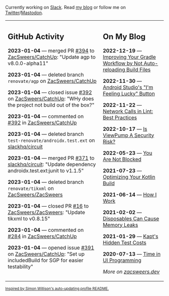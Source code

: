 Currently working on [Slack](https://slack.com/). Read [my blog](https://zacsweers.dev/) or follow me on [Twitter](https://twitter.com/ZacSweers)/[Mastodon](https://hachyderm.io/@ZacSweers).

<table><tr><td valign="top" width="60%">

## GitHub Activity
<!-- githubActivity starts -->
**2023-01-04** — merged PR [#394](https://github.com/ZacSweers/CatchUp/pull/394) to [ZacSweers/CatchUp](https://github.com/ZacSweers/CatchUp): "Update agp to v8.0.0-alpha11"

**2023-01-04** — deleted branch `renovate/agp` on [ZacSweers/CatchUp](https://github.com/ZacSweers/CatchUp)

**2023-01-04** — closed issue [#392](https://github.com/ZacSweers/CatchUp/issues/392) on [ZacSweers/CatchUp](https://github.com/ZacSweers/CatchUp): "WHy does the project not build out of the box?"

**2023-01-04** — commented on [#392](https://github.com/ZacSweers/CatchUp/issues/392#issuecomment-1370844211) in [ZacSweers/CatchUp](https://github.com/ZacSweers/CatchUp)

**2023-01-04** — deleted branch `test-renovate/androidx.test.ext` on [slackhq/circuit](https://github.com/slackhq/circuit)

**2023-01-04** — merged PR [#371](https://github.com/slackhq/circuit/pull/371) to [slackhq/circuit](https://github.com/slackhq/circuit): "Update dependency androidx.test.ext:junit to v1.1.5"

**2023-01-04** — deleted branch `renovate/tikxml` on [ZacSweers/ZacSweers](https://github.com/ZacSweers/ZacSweers)

**2023-01-04** — closed PR [#16](https://github.com/ZacSweers/ZacSweers/pull/16) to [ZacSweers/ZacSweers](https://github.com/ZacSweers/ZacSweers): "Update tikxml to v0.8.15"

**2023-01-04** — commented on [#284](https://github.com/ZacSweers/CatchUp/issues/284#issuecomment-1370504976) in [ZacSweers/CatchUp](https://github.com/ZacSweers/CatchUp)

**2023-01-04** — opened issue [#391](https://github.com/ZacSweers/CatchUp/issues/391) on [ZacSweers/CatchUp](https://github.com/ZacSweers/CatchUp): "Set up includedBuild for SGP for easier testability"
<!-- githubActivity ends -->
</td><td valign="top" width="40%">

## On My Blog
<!-- blog starts -->
**2022-12-19** — [Improving Your Gradle Workflow by Not Auto-reloading Build Files](https://www.zacsweers.dev/improving-your-workflow-by-not-auto-reloading-build-files/)

**2022-11-30** — [Android Studio's "I'm Feeling Lucky" Button](https://www.zacsweers.dev/android-studios-im-feeling-lucky-button/)

**2022-11-22** — [Network Calls in Lint: Best Practices](https://www.zacsweers.dev/network-calls-in-lint-best-practices/)

**2022-10-17** — [Is ViewPump A Security Risk?](https://www.zacsweers.dev/is-viewpump-a-security-risk/)

**2022-05-23** — [You Are Not Blocked](https://www.zacsweers.dev/you-are-not-blocked/)

**2021-07-23** — [Optimizing Your Kotlin Build](https://www.zacsweers.dev/optimizing-your-kotlin-build/)

**2021-06-14** — [How I Work](https://www.zacsweers.dev/how-i-work/)

**2021-02-02** — [Disposables Can Cause Memory Leaks](https://www.zacsweers.dev/disposables-can-cause-memory-leaks/)

**2021-01-29** — [Kapt's Hidden Test Costs](https://www.zacsweers.dev/kapts-hidden-test-costs/)

**2020-07-13** — [Time in UI Programming](https://www.zacsweers.dev/time-in-ui/)
<!-- blog ends -->
_More on [zacsweers.dev](https://zacsweers.dev/)_
</td></tr></table>

<sub><a href="https://simonwillison.net/2020/Jul/10/self-updating-profile-readme/">Inspired by Simon Willison's auto-updating profile README.</a></sub>